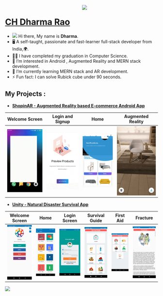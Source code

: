 <img width="250" align="right" src="https://user-images.githubusercontent.com/58518192/87162442-bf3e8180-c2e7-11ea-9f2a-53a50306b7ce.gif">

# <a href="https://ch-dharma-rao.netlify.app/">CH Dharma Rao</a>

- <img src="https://raw.githubusercontent.com/MartinHeinz/MartinHeinz/master/wave.gif" width="30"> Hi there, My name is **Dharma**.
- 🖥 A self-taught, passionate and fast-learner full-stack developer from India,🌍.
-  👨‍🎓 I have completed my graduation in Computer Science. 
- 👀 I’m interested in Android , Augmented Reality and MERN stack development.
- 🌱 I’m currently learning MERN stack and AR development.
- ⚡ Fun fact: I can solve Rubick cube under 90 seconds.
<!-- - 💞️ I’m looking to collaborate on ...
- 📫 How to reach me ... --> 




<!---
ch-dharma-rao/ch-dharma-rao is a ✨ special ✨ repository because its `README.md` (this file) appears on your GitHub profile.
You can click the Preview link to take a look at your changes.
--->
## My Projects :

- <a href= "https://github.com/ch-dharma-rao/ShopinAR" target="_blank"> __ShopinAR - Augmented Reality based E-commerce Android App__ </a>

|Welcome Screen                                 |Login and Signup                               |Home                                           |Augmented Reality|
|-----------------------------------------------|-----------------------------------------------|-----------------------------------------------|-----------------|
| <img src="https://github.com/ch-dharma-rao/ShopinAR/blob/main/shopinar-demo-1.gif" width="270" />| <img src="https://github.com/ch-dharma-rao/ShopinAR/blob/main/shopinar-demo-2.gif" width="270" />| <img src="https://github.com/ch-dharma-rao/ShopinAR/blob/main/shopinar-demo-3.gif" width="270" />| <img src="https://github.com/ch-dharma-rao/ShopinAR/blob/main/shopinar-demo-5.gif" width="270" />|




- <a href= "https://github.com/ch-dharma-rao/Unity" target="_blank"> __Unity - Natural Disaster Survival App__ </a>

|Welcome Screen           |Home                  |Login Screen           | Survival Guide         | First Aid              |Fracture
|----------------------|-------------------------|-----------------------|------------------------|------------------------|-----------------------|
| <img src="https://github.com/ch-dharma-rao/Unity/blob/main/demo/unity-demo-1.jpg" width="135" />| <img src="https://github.com/ch-dharma-rao/Unity/blob/main/demo/unity-demo-2.png" width="135" />| <img src="https://github.com/ch-dharma-rao/Unity/blob/main/demo/unity-demo-9.jpg" width="135" />| <img src="https://github.com/ch-dharma-rao/Unity/blob/main/demo/unity-demo-5.jpg" width="135" />| <img src="https://github.com/ch-dharma-rao/Unity/blob/main/demo/unity-demo-6.jpg" width="135" />| <img src="https://github.com/ch-dharma-rao/Unity/blob/main/demo/unity-demo-3.jpg" width="135" />|


<!-- 
|-----------------------------------------------|-----------------------------------------------|-----------------------------------------------|
| <img src="https://github.com/ch-dharma-rao/Unity/blob/main/demo/unity-demo-5.jpg" width="270" />| <img src="https://github.com/ch-dharma-rao/Unity/blob/main/demo/unity-demo-6.jpg" width="270" />| <img src="https://github.com/ch-dharma-rao/Unity/blob/main/demo/unity-demo-3.jpg" width="270" />|
 -->


<img src="https://github-readme-stats.vercel.app/api/?username=ch-dharma-rao&show_icons=true&title_color=#454441&icon_color=79ff97&text_color=#454441&bg_color=#dedcd7"> 


<!-- ### Watch my contribution graph get eaten by the snake 🐍 -->

<!-- platane/snk works, it just puts it on a new branch -->
<!-- ![ch-dharma-rao snake gif](https://github.com/ch-dharma-rao/ch-dharma-rao/blob/output/github-contribution-grid-snake.svg)  -->

